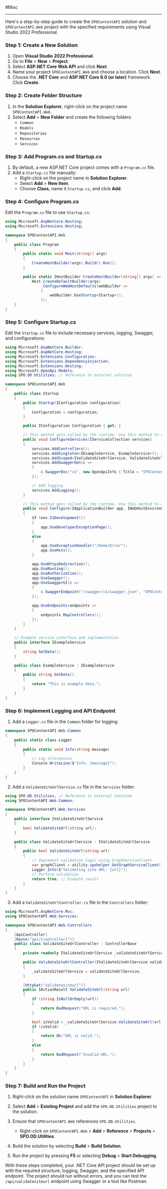  #Misc

---

Here's a step-by-step guide to create the `SPOContentAPI` solution and `SPOContentAPI.Web` project with the specified requirements using Visual Studio 2022 Professional.

### Step 1: Create a New Solution

1. Open **Visual Studio 2022 Professional**.
2. Go to **File** > **New** > **Project**.
3. Select **ASP.NET Core Web API** and click **Next**.
4. Name your project `SPOContentAPI.Web` and choose a location. Click **Next**.
5. Choose the **.NET Core** and **ASP.NET Core 6.0 (or later)** framework. Click **Create**.

### Step 2: Create Folder Structure

1. In the **Solution Explorer**, right-click on the project name `SPOContentAPI.Web`.
2. Select **Add** > **New Folder** and create the following folders:
    - `Common`
    - `Models`
    - `Repositories`
    - `Resources`
    - `Services`

### Step 3: Add Program.cs and Startup.cs

1. By default, a new ASP.NET Core project comes with a `Program.cs` file.
2. Add a `Startup.cs` file manually:
   - Right-click on the project name in **Solution Explorer**.
   - Select **Add** > **New Item**.
   - Choose **Class**, name it `Startup.cs`, and click **Add**.

### Step 4: Configure Program.cs

Edit the `Program.cs` file to use `Startup.cs`:

```csharp
using Microsoft.AspNetCore.Hosting;
using Microsoft.Extensions.Hosting;

namespace SPOContentAPI.Web
{
    public class Program
    {
        public static void Main(string[] args)
        {
            CreateHostBuilder(args).Build().Run();
        }

        public static IHostBuilder CreateHostBuilder(string[] args) =>
            Host.CreateDefaultBuilder(args)
                .ConfigureWebHostDefaults(webBuilder =>
                {
                    webBuilder.UseStartup<Startup>();
                });
    }
}
```

### Step 5: Configure Startup.cs

Edit the `Startup.cs` file to include necessary services, logging, Swagger, and configurations:

```csharp
using Microsoft.AspNetCore.Builder;
using Microsoft.AspNetCore.Hosting;
using Microsoft.Extensions.Configuration;
using Microsoft.Extensions.DependencyInjection;
using Microsoft.Extensions.Hosting;
using Microsoft.OpenApi.Models;
using SPO.OD.Utilities; // Reference to external solution

namespace SPOContentAPI.Web
{
    public class Startup
    {
        public Startup(IConfiguration configuration)
        {
            Configuration = configuration;
        }

        public IConfiguration Configuration { get; }

        // This method gets called by the runtime. Use this method to add services to the container.
        public void ConfigureServices(IServiceCollection services)
        {
            services.AddControllers();
            services.AddSingleton<IExampleService, ExampleService>(); // Example of AddSingleton service
            services.AddScoped<IValidateSiteUrlService, ValidateSiteUrlService>(); // Add scoped service
            services.AddSwaggerGen(c =>
            {
                c.SwaggerDoc("v1", new OpenApiInfo { Title = "SPOContentAPI", Version = "v1" });
            });

            // Add logging
            services.AddLogging();
        }

        // This method gets called by the runtime. Use this method to configure the HTTP request pipeline.
        public void Configure(IApplicationBuilder app, IWebHostEnvironment env)
        {
            if (env.IsDevelopment())
            {
                app.UseDeveloperExceptionPage();
            }
            else
            {
                app.UseExceptionHandler("/Home/Error");
                app.UseHsts();
            }

            app.UseHttpsRedirection();
            app.UseRouting();
            app.UseAuthorization();
            app.UseSwagger();
            app.UseSwaggerUI(c =>
            {
                c.SwaggerEndpoint("/swagger/v1/swagger.json", "SPOContentAPI v1");
            });

            app.UseEndpoints(endpoints =>
            {
                endpoints.MapControllers();
            });
        }
    }

    // Example service interface and implementation
    public interface IExampleService
    {
        string GetData();
    }

    public class ExampleService : IExampleService
    {
        public string GetData()
        {
            return "This is example data.";
        }
    }
}
```

### Step 6: Implement Logging and API Endpoint

1. Add a `Logger.cs` file in the `Common` folder for logging:

```csharp
namespace SPOContentAPI.Web.Common
{
    public static class Logger
    {
        public static void Info(string message)
        {
            // Log information
            Console.WriteLine($"Info: {message}");
        }
    }
}
```

2. Add a `ValidateSiteUrlService.cs` file in the `Services` folder:

```csharp
using SPO.OD.Utilities; // Reference to external solution
using SPOContentAPI.Web.Common;

namespace SPOContentAPI.Web.Services
{
    public interface IValidateSiteUrlService
    {
        bool ValidateSiteUrl(string url);
    }

    public class ValidateSiteUrlService : IValidateSiteUrlService
    {
        public bool ValidateSiteUrl(string url)
        {
            // Implement validation logic using GraphServiceClient
            var graphClient = utility.spohelper.GetGraphServiceClient();
            Logger.Info($"Validating site URL: {url}");
            // Perform validation
            return true; // Example result
        }
    }
}
```

3. Add a `ValidateSiteUrlController.cs` file in the `Controllers` folder:

```csharp
using Microsoft.AspNetCore.Mvc;
using SPOContentAPI.Web.Services;

namespace SPOContentAPI.Web.Controllers
{
    [ApiController]
    [Route("api/[controller]")]
    public class ValidateSiteUrlController : ControllerBase
    {
        private readonly IValidateSiteUrlService _validateSiteUrlService;

        public ValidateSiteUrlController(IValidateSiteUrlService validateSiteUrlService)
        {
            _validateSiteUrlService = validateSiteUrlService;
        }

        [HttpGet("validatesiteurl")]
        public IActionResult ValidateSiteUrl(string url)
        {
            if (string.IsNullOrEmpty(url))
            {
                return BadRequest("URL is required.");
            }

            bool isValid = _validateSiteUrlService.ValidateSiteUrl(url);
            if (isValid)
            {
                return Ok("URL is valid.");
            }
            else
            {
                return BadRequest("Invalid URL.");
            }
        }
    }
}
```

### Step 7: Build and Run the Project

1. Right-click on the solution name `SPOContentAPI` in **Solution Explorer**.
2. Select **Add** > **Existing Project** and add the `SPO.OD.Utilities` project to the solution.
3. Ensure that `SPOContentAPI.Web` references `SPO.OD.Utilities`.
   - Right-click on `SPOContentAPI.Web` > **Add** > **Reference** > **Projects** > **SPO.OD.Utilities**.

4. Build the solution by selecting **Build** > **Build Solution**.
5. Run the project by pressing **F5** or selecting **Debug** > **Start Debugging**.

With these steps completed, your .NET Core API project should be set up with the required structure, logging, Swagger, and the specified API endpoint. The project should run without errors, and you can test the `/api/validatesiteurl` endpoint using Swagger or a tool like Postman.
